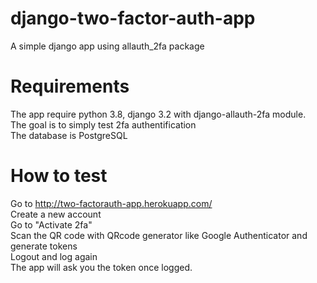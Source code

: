 # django-two-factor-auth-app
A simple django app using allauth_2fa package

# Requirements
The app require python 3.8, django 3.2 with django-allauth-2fa module.<br>
The goal is to simply test 2fa authentification<br>
The database is PostgreSQL

# How to test
Go to http://two-factorauth-app.herokuapp.com/<br>
Create a new account<br>
Go to "Activate 2fa"<br>
Scan the QR code with QRcode generator like Google Authenticator and generate tokens<br>
Logout and log again <br>
The app will ask you the token once logged.
